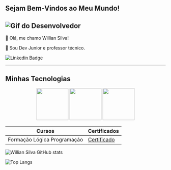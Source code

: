 ## Sejam Bem-Vindos ao Meu Mundo!

![Gif do Desenvolvedor](https://i.gifer.com/9ZnV.gif)
-----
🥴 Olá, me chamo Willian Silva!

💬 Sou Dev Junior e professor técnico.

[![Linkedin Badge](https://img.shields.io/badge/-LinkedIn-blue?style=flat-square&logo=Linkedin&logoColor=white&link=https://br.linkedin.com/in//willian-ramos-da-silva-293890221)](https://www.linkedin.com/in/willian-ramos-da-silva-293890221/)

-----

## Minhas Tecnologias

<p align="center">
<img src="https://cdn.jsdelivr.net/gh/devicons/devicon@latest/icons/angular/angular-original.svg" width="100px">
<img src="https://cdn.jsdelivr.net/gh/devicons/devicon@latest/icons/javascript/javascript-original.svg" width="100px">
<img src="https://cdn.jsdelivr.net/gh/devicons/devicon@latest/icons/java/java-original.svg" width="100px">
<p>          


| Cursos                     | Certificados                                                    |
|----------------------------|-----------------------------------------------------------------|
| Formação Lógica Programação | [Certificado](https://hermes.dio.me/certificates/UIHPW9OL.pdf)  |



![Willian Silva GitHub stats](https://github-readme-stats.vercel.app/api?username=Wastiel&show_icons=true&theme=radical)

![Top Langs](https://github-readme-stats.vercel.app/api/top-langs/?username=Wastiel&hide_progress=true)

